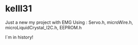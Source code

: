 # kelll31
Just a new my project with EMG
Using : Servo.h, microWire.h, microLiquidCrystal_I2C.h, EEPROM.h



I`m in history!